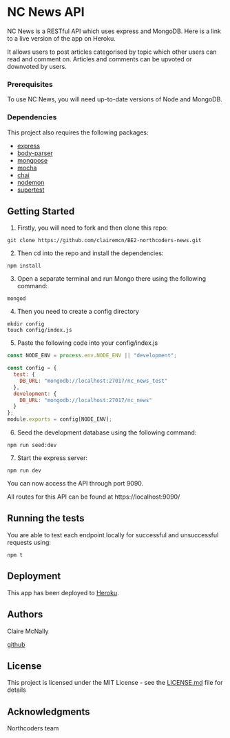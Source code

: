 # NC News API

NC News is a RESTful API which uses express and MongoDB. Here is a link to a live version of the app on Heroku.

It allows users to post articles categorised by topic which other users can read and comment on. Articles and comments can be upvoted or downvoted by users.

### Prerequisites

To use NC News, you will need up-to-date versions of Node and MongoDB.

### Dependencies

This project also requires the following packages:

- [express](https://www.npmjs.com/package/express)
- [body-parser](https://www.npmjs.com/package/body-parser)
- [mongoose](https://www.npmjs.com/package/mongoose)
- [mocha](https://www.npmjs.com/package/mocha)
- [chai](https://www.npmjs.com/package/chai)
- [nodemon](https://www.npmjs.com/package/nodemon)
- [supertest](https://www.npmjs.com/package/supertest)

## Getting Started

1. Firstly, you will need to fork and then clone this repo:

```
git clone https://github.com/clairemcn/BE2-northcoders-news.git
```

2. Then cd into the repo and install the dependencies:

```
npm install
```

3. Open a separate terminal and run Mongo there using the following command:

```
mongod
```

4. Then you need to create a config directory

```
mkdir config
touch config/index.js
```

5. Paste the following code into your config/index.js

```javascript
const NODE_ENV = process.env.NODE_ENV || "development";

const config = {
  test: {
    DB_URL: "mongodb://localhost:27017/nc_news_test"
  },
  development: {
    DB_URL: "mongodb://localhost:27017/nc_news"
  }
};
module.exports = config[NODE_ENV];
```

6.  Seed the development database using the following command:

```
npm run seed:dev
```

7.  Start the express server:

```
npm run dev
```

You can now access the API through port 9090.

All routes for this API can be found at https://localhost:9090/

## Running the tests

You are able to test each endpoint locally for successful and unsuccessful requests using:

```
npm t
```

## Deployment

This app has been deployed to [Heroku](https://dashboard.heroku.com/).

## Authors

Claire McNally

[github](http://github.com/clairemcn)

## License

This project is licensed under the MIT License - see the [LICENSE.md](LICENSE.md) file for details

## Acknowledgments

Northcoders team
